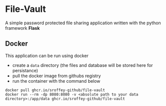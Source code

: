 
# File-Vault

A simple password protected file sharing application written with the python framework **Flask**

## Docker

This application can be run using docker

- create a `data` directory (the files and database will be stored here for persistance)
- pull the docker image from githubs registry
- run the container with the command below

```
docker pull ghcr.io/sroffey-github/file-vault
docker run --rm -dp 8080:8080 -v <absolute path to your data directory>:/app/data ghcr.io/sroffey-github/file-vault
```